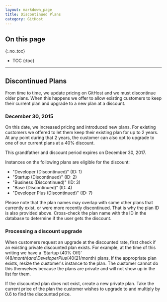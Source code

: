 ```yaml
---
layout: markdown_page
title: Discontinued Plans
category: GitHost
---
```


## On this page
{:.no_toc}

- TOC
{:toc}

----

## Discontinued Plans

From time to time, we update pricing on GitHost and we must discontinue older
plans. When this happens we offer to allow existing customers to keep their
current plan and upgrade to a new plan at a discount.

### December 30, 2015

On this date, we increased pricing and introduced new plans. For existing
customers we offered to let them keep their existing plan for up to 2 years.
At any point during that 2 years, the customer can also opt to upgrade to
one of our current plans at a 40% discount.

This grandfather and discount period expires on December 30, 2017.

Instances on the following plans are eligible for the discount:

- "Developer (Discontinued)" (ID: 1)
- "Startup (Discontinued)" (ID: 2)
- "Business (Discontinued)" (ID: 3)
- "Base (Discontinued)" (ID: 4)
- "Developer Plus (Discontinued)" (ID: 7)

Please note that the plan names may overlap with some other plans that currently
exist, or were more recently discontinued. That is why the plan ID is also
provided above. Cross-check the plan name with the ID in the database to determine
if the user gets the discount.

### Processing a discount upgrade

When customers request an upgrade at the discounted rate, first check if an
existing private discounted plan exists. For example, at the time of this
writing we have a 'Startup (40% Off)' ($48/month) and 'Developer Plus (40% Off)'
($21/month) plans. If the appropriate plan exists, resize the customer's instance
to the plan. The customer cannot do this themselves because the plans are private
and will not show up in the list for them.

If the discounted plan does not exist, create a new private plan. Take the
current price of the plan the customer wishes to upgrade to and multiply by
0.6 to find the discounted price.
